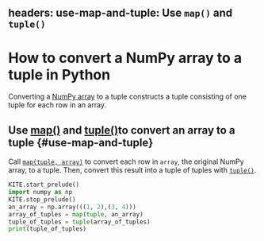 headers:
    use-map-and-tuple: Use `map()` and `tuple()`
---
# How to convert a NumPy array to a tuple in Python
Converting a [NumPy array](https://docs.scipy.org/doc/numpy/reference/generated/numpy.ndarray.html) to a tuple constructs a tuple consisting of one tuple for each row in an array.

## Use [map()](kite-sym:builtins.map) and [tuple()](kite-sym:builtins.tuple)to convert an array to a tuple {#use-map-and-tuple}
Call [`map(tuple, array)`](kite-sym:builtins.map) to convert each row in `array`, the original NumPy array, to a tuple. Then, convert this result into a tuple of tuples with [`tuple()`](kite-sym:builtins.tuple).

```python
KITE.start_prelude()
import numpy as np
KITE.stop_prelude()
an_array = np.array(((1, 2),(3, 4)))
array_of_tuples = map(tuple, an_array)
tuple_of_tuples = tuple(array_of_tuples)
print(tuple_of_tuples)
```
